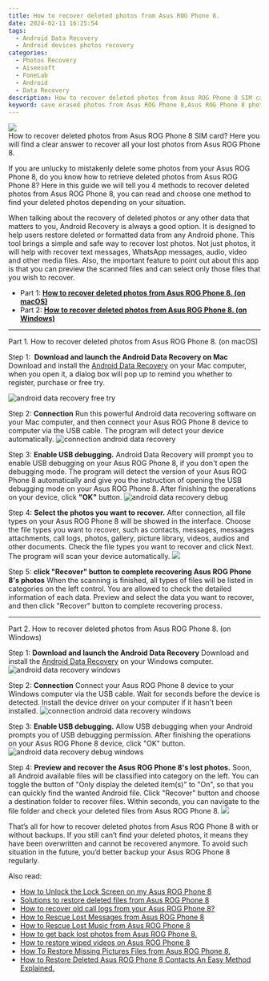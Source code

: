```yaml
---
title: How to recover deleted photos from Asus ROG Phone 8.
date: 2024-02-11 16:25:54
tags: 
  - Android Data Recovery
  - Android devices photos recovery
categories: 
  - Photos Recovery
  - Aiseesoft
  - FoneLab
  - Android
  - Data Recovery
description: How to recover deleted photos from Asus ROG Phone 8 SIM card? Here you will find a clear answer to recover all your lost photos from Asus ROG Phone 8.
keyword: save erased photos from Asus ROG Phone 8,Asus ROG Phone 8 photos recovery,restore deleted photos on Asus ROG Phone 8,undelete photos from Asus ROG Phone 8,regain missing photos,recover lost photos from Asus ROG Phone 8,how to restore your files from Asus ROG Phone 8,does the Asus ROG Phone 8 have a backup for deleted photos,Asus ROG Phone 8 reset but recover photos,how can i get photos back on Asus ROG Phone 8,how can i find my deleted photos Asus ROG Phone 8,my photos deleted from Asus ROG Phone 8 how to undo photos
---
```


<img src="https://img0mobiles.techidaily.com/images/best-assets/devices/asus/asus-rog-phone-8/4.jpg" class="atpl-imgstyle"  />

<div class="atpl-content atpl-for-fonelab-android recover-photos">

<div class="atpl-post-description-part-1">
How to recover deleted photos from Asus ROG Phone 8 SIM card? Here you will find a clear answer to recover all your lost photos from Asus ROG Phone 8.
</div>



<div class="atpl-post-description-part-2">
<div class="tpl-content-sub-paragraph-content">
  <p>
If you are unlucky to mistakenly delete some photos from your Asus ROG Phone 8, do you know how to retrieve deleted photos from Asus ROG Phone 8? Here in this guide we will tell you 4 methods to recover deleted photos from Asus ROG Phone 8, you can read and choose one method to find your deleted photos depending on your situation.
  </p>
</div>
</div>

<div class="atpl-post-description-part-3">
<div class="tpl-content-sub-paragraph-content">
  <p>
    When talking about the recovery of deleted photos or any other data that matters to you, Android Recovery is always a good option. It is designed to help users restore deleted or formatted data from any Android phone. This tool brings a simple and safe way to recover lost photos. Not just photos, it will help with recover text messages, WhatsApp messages, audio, video and other media files. Also, the important feature to point out about this app is that you can preview the scanned files and can select only those files that you wish to recover.
  </p>
</div>
</div>

<ul>
  <li>Part 1: <strong><a href="#p1"> How to recover deleted photos from Asus ROG Phone 8.  (on macOS)</a></strong></li>
  <li>Part 2: <strong><a href="#p2"> How to recover deleted photos from Asus ROG Phone 8.  (on Windows)</a></strong></li>
</ul>




<!-- Part 1 -->
<a id="p1" name="p1" ></a><hr>

<div>
  <span class="atpl-step-part-style">Part 1. How to recover deleted photos from Asus ROG Phone 8. (on macOS)</span>
</div>  

<span class="atpl-stepstyle-a"><span>Step 1: </span></span> <strong>Download and launch the Android Data Recovery on Mac</strong>
Download and install the <a href="https://tools.techidaily.com/aiseesoft-android-data-recovery/" target="_blank" rel="noopener">Android Data Recovery</a> on your Mac computer, when you open it, a dialog box will pop up to remind you whether to register, purchase or free try.

<img src="https://tools.techidaily.com/images/apps/aiseesoft/android-data-recovery/mac-free-try.png" class="atpl-imgstyle" alt="android data recovery free try" />

<span class="atpl-stepstyle-a"><span>Step 2: </span></span> <strong>Connection</strong>
Run this powerful Android data recovering software on your Mac computer, and then connect your Asus ROG Phone 8 device to computer via the USB cable. The program will detect your device automatically.
<img src="https://tools.techidaily.com/images/apps/aiseesoft/android-data-recovery/mac-connection-interface.jpg" class="atpl-imgstyle" alt="connection android data recovery" />

<span class="atpl-stepstyle-a"><span>Step 3: </span></span> <strong>Enable USB debugging.</strong>
Android Data Recovery will prompt you to enable USB debugging on your Asus ROG Phone 8, if you don't open the debugging mode. The program will detect the version of your Asus ROG Phone 8 automatically and give you the instruction of opening the USB debugging mode on your Asus ROG Phone 8. After finishing the operations on your device, click <strong>"OK"</strong> button.
<img src="https://tools.techidaily.com/images/apps/aiseesoft/android-data-recovery/mac-android-usb-debug.jpg"  class="atpl-imgstyle" alt="android data recovery debug" />

<span class="atpl-stepstyle-a"><span>Step 4: </span></span> <strong>Select the photos you want to recover.</strong>
After connection, all file types on your Asus ROG Phone 8 will be showed in the interface. Choose the file types you want to recover, such as contacts, messages, messages attachments, call logs, photos, gallery, picture library, videos, audios and other documents. Check the file types you want to recover and click Next. The program will scan your device automatically.
<img src="https://tools.techidaily.com/images/apps/aiseesoft/android-data-recovery/mac-choose-type-photos.jpg" class="atpl-imgstyle"  />

<span class="atpl-stepstyle-a"><span>Step 5: </span></span> <strong>click "Recover" button to  complete recovering Asus ROG Phone 8's photos</strong>
When the scanning is finished, all types of files will be listed in categories on the left control. You are allowed to check the detailed information of each data. Preview and select the data you want to recover, and then click "Recover" button to complete recovering process.


<a id="p2" name="p2"></a><hr>

<!-- Part 2 -->
<div>
  <span class="atpl-step-part-style">Part 2. How to recover deleted photos from Asus ROG Phone 8. (on Windows)</span>
</div>

<span class="atpl-stepstyle-a"><span>Step 1: </span></span> <strong>Download and launch the Android Data Recovery</strong>
Download and install the <a href="https://tools.techidaily.com/aiseesoft-android-data-recovery/" target="_blank" rel="noopener">Android Data Recovery</a> on your Windows computer.
<img src="https://tools.techidaily.com/images/apps/aiseesoft/android-data-recovery/win-start-interface.png"  class="atpl-imgstyle" alt="android data recovery windows" />

<span class="atpl-stepstyle-a"><span>Step 2: </span></span> <strong>Connection</strong>
Connect your Asus ROG Phone 8 device to your Windows computer via the USB cable. Wait for seconds before the device is detected. Install the device driver on your computer if it hasn't been installed.
<img src="https://tools.techidaily.com/images/apps/aiseesoft/android-data-recovery/win-connection-interface.png" class="atpl-imgstyle" alt="connection android data recovery windows" />

<span class="atpl-stepstyle-a"><span>Step 3: </span></span> <strong>Enable USB debugging.</strong>
Allow USB debugging when your Android prompts you of USB debugging permission. After finishing the operations on your Asus ROG Phone 8 device, click "OK" button.
<img src="https://tools.techidaily.com/images/apps/aiseesoft/android-data-recovery/win-android-usb-debug.png" class="atpl-imgstyle" alt="android data recovery debug windows" />

<span class="atpl-stepstyle-a"><span>Step 4: </span></span> <strong>Preview and recover the Asus ROG Phone 8's lost photos.</strong>
Soon, all Android available files will be classified into category on the left. You can toggle the button of "Only display the deleted item(s)" to "On", so that you can quickly find the wanted Android file. Click "Recover" button and choose a destination folder to recover files. Within seconds, you can navigate to the file folder and check your deleted files from Asus ROG Phone 8.
<img src="https://tools.techidaily.com/images/apps/aiseesoft/android-data-recovery/win-recover-photos.png" class="atpl-imgstyle"  />

<div class="atpl-post-description-part-4">
<div class="tpl-content-sub-paragraph-normal">
    <p>
        That’s all for how to recover deleted photos from Asus ROG Phone 8 with or without backups. If you still can’t find your deleted photos, it means they have been overwritten and cannot be recovered anymore. To avoid such situation in the future, you’d better backup your Asus ROG Phone 8 regularly.
    </p>
</div>
</div>

<ins class="adsbygoogle"
     style="display:block"
     data-ad-client="ca-pub-7571918770474297"
     data-ad-slot="8358498916"
     data-ad-format="auto"
     data-full-width-responsive="true"></ins>

<span class="atpl-alsoreadstyle">Also read:</span>
<div><ul>
<li><a href="/how-to-unlock-the-lock-screen-on-my-asus-rog-phone-8-by-drfone-android-unlock-android-unlock/" target="_blank" rel="noopener"><u>How to Unlock the Lock Screen on my Asus ROG Phone 8</u></a></li>
<li><a href="/solutions-to-restore-deleted-files-from-asus-rog-phone-8-by-fonelab-android-recover-data/" target="_blank" rel="noopener"><u>Solutions to restore deleted files from Asus ROG Phone 8</u></a></li>
<li><a href="/how-to-recover-old-call-logs-from-your-asus-rog-phone-8-by-fonelab-android-recover-call-logs/" target="_blank" rel="noopener"><u>How to recover old call logs from your Asus ROG Phone 8?</u></a></li>
<li><a href="/how-to-rescue-lost-messages-from-asus-rog-phone-8-by-fonelab-android-recover-messages/" target="_blank" rel="noopener"><u>How to Rescue Lost Messages from Asus ROG Phone 8</u></a></li>
<li><a href="/how-to-rescue-lost-music-from-asus-rog-phone-8-by-fonelab-android-recover-music/" target="_blank" rel="noopener"><u>How to Rescue Lost Music from Asus ROG Phone 8</u></a></li>
<li><a href="/how-to-get-back-lost-photos-from-asus-rog-phone-8-by-fonelab-android-recover-photos/" target="_blank" rel="noopener"><u>How to get back lost photos from Asus ROG Phone 8.</u></a></li>
<li><a href="/how-to-restore-wiped-videos-on-asus-rog-phone-8-by-fonelab-android-recover-video/" target="_blank" rel="noopener"><u>How to restore wiped videos on Asus ROG Phone 8</u></a></li>
<li><a href="/how-to-restore-missing-pictures-files-from-asus-rog-phone-8-by-fonelab-android-recover-pictures/" target="_blank" rel="noopener"><u>How To  Restore Missing Pictures Files from Asus ROG Phone 8.</u></a></li>
<li><a href="/how-to-restore-deleted-asus-rog-phone-8-contacts-an-easy-method-explained-by-fonelab-android-recover-contacts/" target="_blank" rel="noopener"><u>How to Restore Deleted Asus ROG Phone 8 Contacts  An Easy Method Explained.</u></a></li>
</ul></div>

</div>
